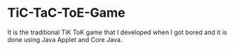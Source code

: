 # TiC-TaC-ToE-Game
It is the traditional TiK ToK game that I developed when I got bored and it is done using Java Applet and Core Java.

